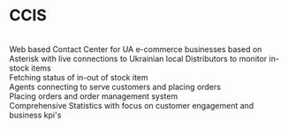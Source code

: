 # CCIS
<br>
Web based Contact Center for UA e-commerce businesses based on Asterisk with live connections to Ukrainian local Distributors to monitor in-stock items<br>
Fetching status of in-out of stock item<br>
Agents connecting to serve customers and placing orders<br>
Placing orders and order management system<br>
Comprehensive Statistics with focus on customer engagement and business kpi's<br>
